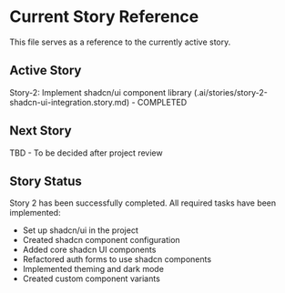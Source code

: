 # Current Story Reference

This file serves as a reference to the currently active story.

## Active Story

Story-2: Implement shadcn/ui component library (.ai/stories/story-2-shadcn-ui-integration.story.md) - COMPLETED

## Next Story

TBD - To be decided after project review

## Story Status

Story 2 has been successfully completed. All required tasks have been implemented:

- Set up shadcn/ui in the project
- Created shadcn component configuration
- Added core shadcn UI components
- Refactored auth forms to use shadcn components
- Implemented theming and dark mode
- Created custom component variants
